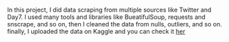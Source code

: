 In this project, I did data scraping from multiple sources like Twitter and Day7. 
I used many tools and libraries like BueatifulSoup, requests and snscrape, and so on, then I cleaned the data from nulls, outliers, and so on. 
finally, I uploaded the data on Kaggle and you can check it <a href="[url](https://www.kaggle.com/datasets/shawkyelgendy/fake-news-football)https://www.kaggle.com/datasets/shawkyelgendy/fake-news-football">her</a>
